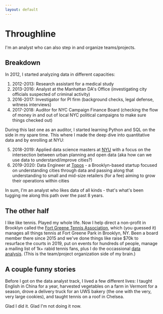 ```yaml
---
layout: default
---
```


# Throughline

I'm an analyst who can also step in and organize teams/projects.

## Breakdown

In 2012, I started analyzing data in different capacities:

1. 2012-2013: Research assistant for a medical study 
2. 2013-2016: Analyst at the Manhattan DA's Office (investigating city officials suspected of criminal activity)
3. 2016-2017: Investigator for PI firm (background checks, legal defense, witness interviews)
4. 2017-2018: Auditor for NYC Campaign Finance Board (checking the flow of money in and out of local NYC political campaigns to make sure things checked out)

During this last one as an auditor, I started learning Python and SQL on the side in my spare time. This where I made the deep dive into quantitative data and by enrolling at NYU:

5. 2018-2019: Applied data science masters at [NYU](https://cusp.nyu.edu/) with a focus on the intersection between urban planning and open data (aka how can we use data to understand/improve cities?)
6. 2019-2020: Data Engineer at [Topos](https://topos.com/) - a Brooklyn-based startup focused on understanding cities through data and passing along that understanding to small and mid-size retailers (for a fee) aiming to grow their operations within cities

In sum, I'm an analyst who likes data of all kinds - that's what's been tugging me along this path over the past 8 years.

## The other half

I like like tennis. Played my whole life. Now I help direct a non-profit in Brooklyn called the [Fort Greene Tennis Association](http://www.fortgreenetennis.org/), which (you guessed it) manages all things tennis at Fort Greene Park in Brooklyn, NY. Been a board member there since 2015 and we've done things like raise $70k to resurface the courts in 2019, put on events for hundreds of people, manage a mailing list of 1k+ rabid tennis fans, plus I do the occassional [data analysis](./side-projects.md). (This is the team/project organization side of my brain.)

## A couple funny stories

Before I got on the data analyst track, I lived a few different lives: I taught English in China for a year, harvested vegetables on a farm in Vermont for a season, drove a delivery truck for an UWS bakery (the one with the very, very large cookies), and taught tennis on a roof in Chelsea.

Glad I did it. Glad I'm not doing it now.